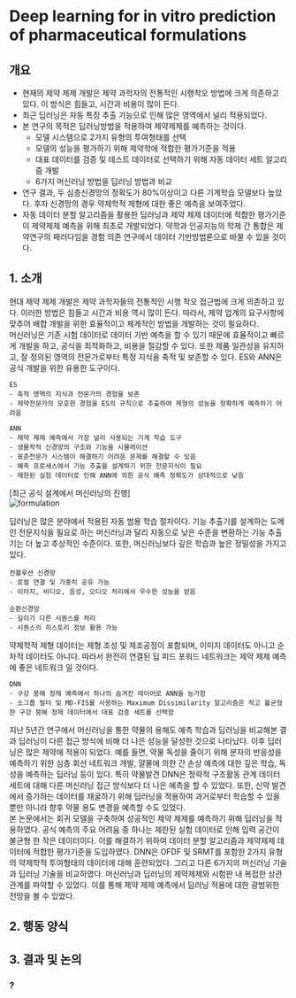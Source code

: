 # Deep learning for in vitro prediction of pharmaceutical formulations
## **개요**  
- 현재의 제약 제제 개발은 제약 과학자의 전통적인 시행착오 방법에 크게 의존하고 있다. 이 방식은 힘들고, 시간과 비용이 많이 든다.
- 최근 딥러닝은 자동 특징 추출 기능으로 인해 많은 영역에서 널리 적용되었다.  
- 본 연구의 목적은 딥러닝방법을 적용하여 제약제제를 예측하는 것이다.
    - 모델 시스템으로 2가지 유형의 투여형태를 선택
    - 모델의 성능을 평가하기 위해 제약학에 적합한 평가기준을 적용
    - 대표 데이터를 검증 및 테스트 데이터로 선택하기 위해 자동 데이터 세트 알고리즘 개발 
    - 6가지 머신러닝 방법을 딥러닝 방법과 비교
- 연구 결과, 두 심층신경망의 정확도가 80%이상이고 다른 기계학습 모델보다 높았다. 후자 신경망의 경우 약제학적 제형에 대한 좋은 예측을 보여주었다.  
- 자동 데이터 분할 알고리즘을 활용한 딥러닝과 제약 제제 데이터에 적합한 평가기준이 제약제제 예측을 위해 최초로 개발되었다. 약학과 인공지능의 학제 간 통합은 제약연구의 패러다임을 경험 의존 연구에서 데이터 기반방법론으로 바꿀 수 있을 것이다.

## **1. 소개**  
현대 제약 제제 개발은 제약 과학자들의 전통적인 시행 착오 접근법에 크게 의존하고 있다. 이러한 방법은 힘들고 시간과 비용 역시 많이 든다. 따라서, 제약 업계의 요구사항에 맞추어 배합 개발을 위한 효율적이고 체계적인 방법을 개발하는 것이 필요하다.  
머신러닝은 기존 시험 데이터로 데이터 기반 예측을 할 수 있기 때문에 효율적이고 빠르게 개발을 하고, 공식을 최적화하고, 비용을 절감할 수 있다. 또한 제품 일관성을 유지하고, 잘 정의된 영역의 전문가로부터 특정 지식을 축적 및 보존할 수 있다. ES와 ANN은 공식 개발을 위한 유용한 도구이다.  

    ES  
    - 축적 영역의 지식과 전문가의 경험을 보존  
    - 제약전문가의 모호한 경험을 ES의 규칙으로 추출하여 제형의 성능을 정확하게 예측하기 어려움  
    
    ANN
    - 제약 제제 예측에서 가장 널리 사용되는 기계 학습 도구
    - 생물학적 신경망의 구조와 기능을 시뮬레이션
    - 표준전문가 시스템이 해결하기 어려운 문제를 해결할 수 있음
    - 예측 프로세스에서 기능 추출을 설계하기 위한 전문지식이 필요
    - 제한된 실험 데이터로 인해 ANN에 의한 공식 예측 정확도가 상대적으로 낮음  
    
[최근 공식 설계에서 머신러닝의 진행]  
![formulation](https://user-images.githubusercontent.com/59431387/103633651-6182ad80-4f89-11eb-9a72-f41d19b1d076.PNG)  

딥러닝은 많은 분야에서 적용된 자동 범용 학습 절차이다. 기능 추출기를 설계하는 도메인 전문지식을 필요로 하는 머신러닝과 달리 자동으로 낮은 수준을 변환하는 기능 추출기는 더 높고 추상적인 수준이다. 또한, 머신러닝보다 깊은 학습과 높은 정밀성을 가지고 있다.  

    컨볼루션 신경망  
    - 로컬 연결 및 가중치 공유 가능
    - 이미지, 비디오, 음성, 오디오 처리에서 우수한 성능을 얻음  
    
    순환신경망  
    - 길이가 다른 시퀀스를 처리
    - 시퀀스의 히스토리 정보 활용 가능  

약제학적 제형 데이터는 제형 조성 및 제조공정이 포함되며, 이미지 데이터도 아니고 순차적 데이터도 아니다. 따라서 완전히 연결된 딥 피드 포워드 네트워크는 제약 제제 예측에 좋은 네트워크 일 것이다.  

    DNN  
    - 구강 붕해 정제 예측에서 하나의 숨겨진 레이어로 ANN을 능가함
    - 소그룹 필터 및 MD-FIS를 사용하는 Maximum Dissimilarity 알고리즘은 작고 불균형 한 구강 붕해 정제 데이터에서 대표 검증 세트를 선택함  

지난 5년간 연구에서 머신러닝을 통한 약물의 용해도 예측 학습과 딥러닝을 비교해본 결과 딥러닝이 다른 접근 방식에 비해 더 나은 성능을 달성한 것으로 나타났다. 이후 딥러닝은 많은 제약에 적용이 되었다. 예를 들면, 약물 독성을 줄이기 위해 분자의 반응성을 예측하기 위한 심층 회선 네트워크 개발, 얄물에 의한 간 손상 예측에 대한 깊은 학습, 독성을 예측하는 딥러닝 등이 있다. 특히 약물발견 DNN은 정략적 구조활동 관계 데이터 세트에 대해 다른 머신러닝 접근 방식보다 더 나은 예측을 할 수 있었다. 또한, 신약 발견에서 증가하는 데이터를 채굴하기 위해 딥러닝을 적용하여 과거로부터 학습할 수 있을 뿐만 아니라 향후 약물 용도 변경을 예측할 수도 있었다.  
본 논문에서는 회귀 모델을 구축하여 성공적인 제약 제제를 예측하기 위해 딥러닝을 적용하였다. 공식 예측의 주요 어려움 중 하나는 제한된 실험 데이터로 인해 입력 공간이 불균형 한 작은 데이터이다. 이를 해결하기 위하여 데이터 분할 알고리즘과 제약제제 데이터에 적합한 평가기준을 도입하였다. DNN은 OFDF 및 SRMT를 포함한 2가지 유형의 약제학적 투여형태의 데이터에 대해 훈련되었다. 그리고 다른 6가지의 머신러닝 기술과 딥러닝 기술을 비교하였다. 머신러닝과 딥러닝의 제약제제와 시험판 내 복접한 상관관계를 파악할 수 있었다. 이를 통해 제약 제제 예측에서 딥러닝 적용에 대한 광범위한 전망을 볼 수 있었다.  


## **2. 행동 양식**  
## **3. 결과 및 논의**  
### **?**
